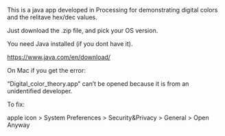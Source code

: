 

This is a java app developed in Processing for demonstrating digital colors and the relitave hex/dec values.

Just download the .zip file, and pick your OS version.

You need Java installed (if you dont have it).

https://www.java.com/en/download/

On Mac if you get the error:

“Digital_color_theory.app” can’t be opened because it is from an unidentified developer.

To fix:

apple icon > System Preferences > Security&Privacy > General > Open Anyway
